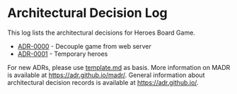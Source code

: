 # Architectural Decision Log

This log lists the architectural decisions for Heroes Board Game.

* [ADR-0000](0000-decouple-game-from-web-server.md) - Decouple game from web server
* [ADR-0001](0001-temporary-heroes.md) - Temporary heroes

For new ADRs, please use [template.md](template.md) as basis.
More information on MADR is available at <https://adr.github.io/madr/>.
General information about architectural decision records is available at <https://adr.github.io/>.

